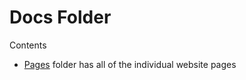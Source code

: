 
# Docs Folder


Contents

 - [Pages](https://github.com/AlexMangiafico/march_madness_2025/tree/main/docs/pages) folder has all of the individual website pages

